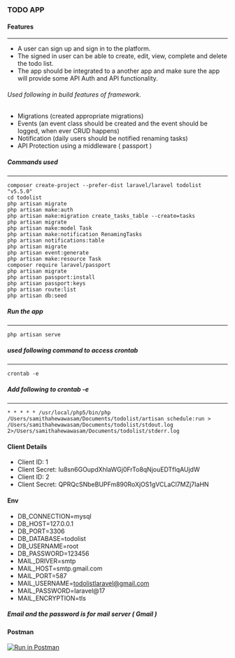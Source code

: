 ### TODO APP

#### Features
---

- A user can sign up and sign in to the platform.
- The signed in user can be able to create, edit, view, complete and
delete the todo list.
- The app should be integrated to a another app and make sure the app
will provide some API  Auth and API functionality.

###### Used following in build features of framework.

- Migrations (created appropriate migrations)
- Events (an event class should be created and the event should be
logged, when ever CRUD happens)
- Notification (daily users should be notified renaming tasks)
- API Protection using a middleware ( passport )

##### Commands used
---
```
composer create-project --prefer-dist laravel/laravel todolist "v5.5.0"
cd todolist
php artisan migrate
php artisan make:auth
php artisan make:migration create_tasks_table --create=tasks
php artisan migrate
php artisan make:model Task
php artisan make:notification RenamingTasks
php artisan notifications:table
php artisan migrate
php artisan event:generate
php artisan make:resource Task
composer require laravel/passport
php artisan migrate
php artisan passport:install
php artisan passport:keys
php artisan route:list
php artisan db:seed
```
##### Run the app
---
```
php artisan serve
```
##### used following command to access crontab
---
```
crontab -e
```

##### Add following to crontab -e
---
```
* * * * * /usr/local/php5/bin/php /Users/samithahewawasam/Documents/todolist/artisan schedule:run > /Users/samithahewawasam/Documents/todolist/stdout.log 2>/Users/samithahewawasam/Documents/todolist/stderr.log
```


#### Client Details
- Client ID: 1
- Client Secret: Iu8sn6GOupdXhIaWGj0FrTo8qNjouEDTfIqAUjdW
- Client ID: 2
- Client Secret: QPRQcSNbeBUPFm890RoXjOS1gVCLaCl7MZj7IaHN


#### Env

- DB_CONNECTION=mysql
- DB_HOST=127.0.0.1
- DB_PORT=3306
- DB_DATABASE=todolist
- DB_USERNAME=root
- DB_PASSWORD=123456
- MAIL_DRIVER=smtp
- MAIL_HOST=smtp.gmail.com
- MAIL_PORT=587
- MAIL_USERNAME=todolistlaravel@gmail.com
- MAIL_PASSWORD=laravel@17
- MAIL_ENCRYPTION=tls

##### Email and the password is for mail server ( Gmail )


#### Postman

[![Run in Postman](https://run.pstmn.io/button.svg)](https://app.getpostman.com/run-collection/2bf8e2f65290572996d8)
